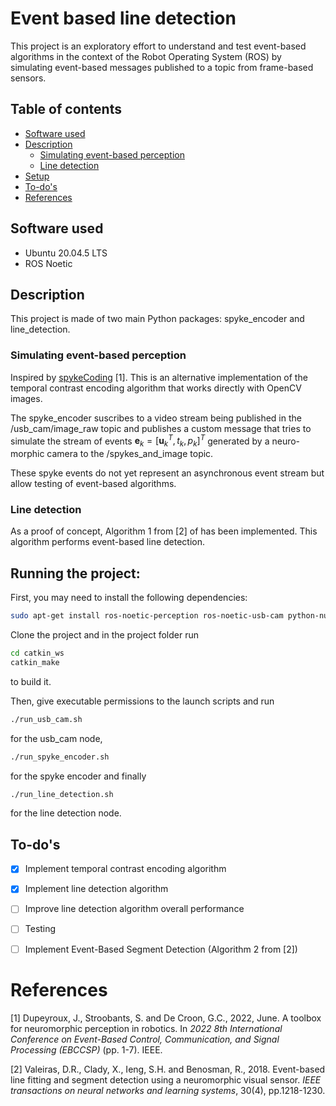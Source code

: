 # Event based line detection

This project is an exploratory effort to understand and test event-based algorithms in the context of the Robot Operating System (ROS) by simulating event-based messages published to a topic from frame-based sensors.

## Table of contents
* [Software used](#software-used)
* [Description](#description)
  * [Simulating event-based perception](#simulating-event-based-perception)
  * [Line detection](#line-detection)
* [Setup](#setup)
* [To-do's](#to-dos)
* [References](#references)

## Software used

- Ubuntu 20.04.5 LTS
- ROS Noetic

## Description

This project is made of two main Python packages: spyke_encoder and line_detection.

### Simulating event-based perception

Inspired by [spykeCoding](https://github.com/tudelft/spykeCoding) [1]. This is an alternative implementation of the temporal contrast encoding algorithm that works directly with OpenCV images.

The spyke_encoder suscribes to a video stream being published in the /usb_cam/image_raw topic and publishes a custom message that tries to simulate the stream of events $\mathbf{e}_k =
[\mathbf{u}_k^T, t_k , p_k ]^T$ generated by a neuro-morphic camera to the /spykes_and_image topic.

These spyke events do not yet represent an asynchronous event stream but allow testing of event-based algorithms.

### Line detection

As a proof of concept, Algorithm 1 from [2] of has been implemented. This algorithm performs event-based line detection.

## Running the project:


First, you may need to install the following dependencies:
```bash
sudo apt-get install ros-noetic-perception ros-noetic-usb-cam python-numpy
```
Clone the project and in the project folder run

```bash
cd catkin_ws
catkin_make
```
to build it.
  
Then, give executable permissions to the launch scripts and run
```bash
./run_usb_cam.sh
```
for the usb_cam node,

```bash
./run_spyke_encoder.sh
```
for the spyke encoder and finally

```bash
./run_line_detection.sh
```

for the line detection node.

##  To-do's
- [x] Implement temporal contrast encoding algorithm
- [x] Implement line detection algorithm
- [ ] Improve line detection algorithm overall performance
- [ ] Testing
- [ ] Implement Event-Based Segment Detection (Algorithm 2 from [2])



# References

[1] Dupeyroux, J., Stroobants, S. and De Croon, G.C., 2022, June. A toolbox for neuromorphic perception in robotics. In *2022 8th International Conference on Event-Based Control, Communication, and Signal Processing (EBCCSP)* (pp. 1-7). IEEE.


[2] Valeiras, D.R., Clady, X., Ieng, S.H. and Benosman, R., 2018. Event-based line fitting and segment detection using a neuromorphic visual sensor. *IEEE transactions on neural networks and learning systems*, 30(4), pp.1218-1230.
